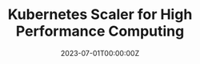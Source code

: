 ---
title: Kubernetes Scaler for High Performance Computing
summary: We developed this tool to automate the deployment of kubernetes cluster in AWS. We also added the support of adding cluster autoscaling mechanism. Moreover, the tool can be used to deploy HPC frameworks such as Flux Operator in the kubernetes. The ultimate goal of the project is to enable autoscaling in the HPC Applications when running into cloud such as AWS and GKE. We've used Python, AWS API, AWS SDK

tags:
- HPC
- Cloud
- Machine Learning
date: "2023-07-01T00:00:00Z"

# Optional external URL for project (replaces project detail page).
external_link: ""

image:
  caption: The System features
  focal_point: Smart

links:
url_code: "https://github.com/rajibhossen/kubescaler/tree/main"
url_pdf: ""
url_slides: ""
url_video: ""

# Slides (optional).
#   Associate this project with Markdown slides.
#   Simply enter your slide deck's filename without extension.
#   E.g. `slides = "example-slides"` references `content/slides/example-slides.md`.
#   Otherwise, set `slides = ""`.
slides:
---